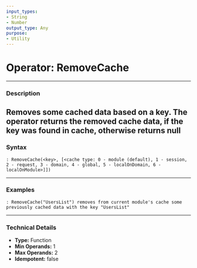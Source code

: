 ```yaml
---
input_types:
- String
- Number
output_type: Any
purpose:
- Utility
---
```

# Operator: RemoveCache
---
### **Description**
Removes some cached data based on a key. The operator returns the removed cache data, if the key was found in cache, otherwise returns null
---
### **Syntax**
```
: RemoveCache(<key>, [<cache type: 0 - module (default), 1 - session, 2 - request, 3 - domain, 4 - global, 5 - localOnDomain, 6 - localOnModule>]])
```
---
### **Examples**
```
: RemoveCache("UsersList") removes from current module's cache some previously cached data with the key "UsersList"
```
---
### **Technical Details**
- **Type:** Function
- **Min Operands:** 1
- **Max Operands:** 2
- **Idempotent:** false